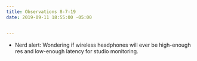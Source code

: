 ```yaml
---
title: Observations 8-7-19
date: 2019-09-11 18:55:00 -05:00


---
```


- Nerd alert: Wondering if wireless headphones will ever be high-enough res and low-enough latency for studio monitoring.